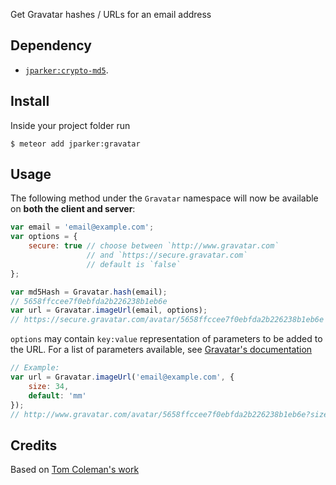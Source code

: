 Get Gravatar hashes / URLs for an email address

Dependency
----------
- [`jparker:crypto-md5`](https://github.com/p-j/meteor-crypto-md5).

Install
-------

Inside your project folder run
```
$ meteor add jparker:gravatar
```

Usage
-----

The following method under the `Gravatar` namespace will now be available
on **both the client and server**:

```javascript
var email = 'email@example.com';
var options = { 
    secure: true // choose between `http://www.gravatar.com` 
                 // and `https://secure.gravatar.com`
                 // default is `false`
}; 

var md5Hash = Gravatar.hash(email);
// 5658ffccee7f0ebfda2b226238b1eb6e
var url = Gravatar.imageUrl(email, options);
// https://secure.gravatar.com/avatar/5658ffccee7f0ebfda2b226238b1eb6e
```

`options` may contain `key:value` representation of parameters to be added to the URL. For a list of parameters available, see [Gravatar's documentation](http://en.gravatar.com/site/implement/images/)

```javascript
// Example:
var url = Gravatar.imageUrl('email@example.com', {
    size: 34,
    default: 'mm'
});
// http://www.gravatar.com/avatar/5658ffccee7f0ebfda2b226238b1eb6e?size=34&default=mm
```

Credits
-------

Based on [Tom Coleman's work](https://github.com/tmeasday/meteor-gravatar)